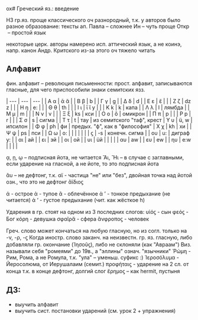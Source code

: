 ох# Греческий яз.: введение

НЗ гр.яз. проще классического
оч разнородный, т.к. у авторов было разное образование:
тексты ап. Павла – сложнее
Ин – чуть проще
Откр  – простой язык

некоторые церк. авторы намерено исп. аттический язык, а не коинэ, напр. канон Андр. Критского из-за этого оч тяжело читать

## Алфавит
фин. алфавит – революция письменности: прост. алфавит, записываются гласные, для чего приспособили знаки семитских язз.

| --- | ---   | ---           |
| Α α | ᾱ ἄ   |
| Β β | b     |
| Γ γ | g     |
| Δ δ | d     |
| Ε ε | ἔ     |               |
| Ζ ζ | dz z  |               |
| Η η | e:    |               |
| Θ θ | th    |               |
| Ι ι | ῑ ἴ y |               |
| K k | k     | капа          |
| Λ λ | l     | лямбда        |
| Μ μ | m     |               |
| Ν ν | ν     |               |
| Ξ ξ | ks    | кси           |
| Ο ο | ὄ     | омикрон       |
| Π π | p     |               |
| P p | r     |               |
| Σ σ | s     | сигма         |
| Τ τ | t     | тау           | из семитского "таф", крест
| Υ υ | ü, w  | ипсилон       |
| Φ φ | ph    | фи            | предых. "ф", как в "философия"
| Χ χ | kh    | хи            |
| Ψ ψ | ps    | пси           |
| Ω ω | o:    |               |
|     |       |               |
| ϛ   | -s    | конечн. сигма |
| ου  | u:    | диграф у:     |
| αι  | ай    |
| ει  | эй    |
| οι  | ой    |
| υι  | üй    |
|     |       |
| αυ  | аw    |
| ευ  | ew    |
| ηυ  | e:w   |
|     |       |

ᾳ, ῃ, ῳ – подписная йота, не читается
Ἂι, Ἢι  – в случае с заглавными, если ударение на гласной, а не йоте, то это подписная йота

ἂυ – не дефтонг, т.к. 
αϊ - частица "не" или "без", двойная точка над йотой озн., что это не дефтонг
ἂϊδιοϛ

ά - острое
ὰ - тупое
ᾶ - облечённое
ἀ ’ - тонкое предыхание (не читается)
ἁ ‘ - густое предыхание (чит. как жёсткое h)


Ударения в гр. стоят на одном из 3 последних слогов:
υἰόϛ - сын
φεόϛ - Бог
κόρη - девушка
σφαῖρἄ - сфера
ἂνφροποϛ - человек

Греч. слово может кончаться на любую гласную, но из согл. только на -ν, -ρ, -ϛ
Когда иностр. слово заканч. на неизвестн. гр. яз. гласную, либо добавляли гр. окончание (Ἱησοῦϛ), либо не склоняли (как "Авраам")
Виз. называли себя "ромеями" до 19в., а "эллины" означ. "язычники"
Ῥώμη - Рим, Рома, а не Ромула, т.к. "ула" – уменьш. суфикс :)
Ἱεροσόλυμα - Йеросолюма, от Иерушалаим (семит.)
προφήταιϛ - ударение на 2 сл. от конца т.к. в конце дефтонг, долгий слог
ἔρημοϛ – как hermit, пустыня

## ДЗ:
* выучить алфавит
* выучить сист. постановки ударений (см. урок 2 + упражнения)





